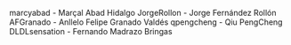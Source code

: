 marcyabad - Marçal Abad Hidalgo
JorgeRollon - Jorge Fernández Rollón
AFGranado - Anllelo Felipe Granado Valdés
qpengcheng - Qiu PengCheng
DLDLsensation - Fernando Madrazo Bringas
